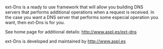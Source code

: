 ext-Dns is a ready to use framework that will allow you building DNS servers that performs additional operations when a request is received. In the case you want a DNS server that performs some especial operation you want, then ext-Dns is for you.

See home page for additional details: http://www.aspl.es/ext-dns

ext-Dns is developed and maintained by http://www.aspl.es
